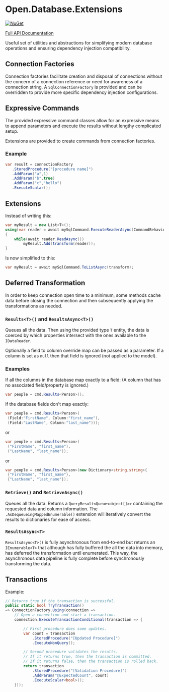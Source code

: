 # Open.Database.Extensions

[![NuGet](https://img.shields.io/nuget/v/Open.Database.Extensions.Core.svg?style=flat)](https://www.nuget.org/packages/Open.Database.Extensions.Core/)

[Full API Documentation](https://open-net-libraries.github.io/Open.Database.Extensions/api/index.html)

Useful set of utilities and abstractions for simplifying modern database operations and ensuring dependency injection compatibility.

## Connection Factories

Connection factories facilitate creation and disposal of connections without the concern of a connection reference or need for awareness of a connection string.
A `SqlConnectionFactory` is provided and can be overridden to provide more specific dependency injection configurations.

## Expressive Commands

The provided expressive command classes allow for an expressive means to append parameters and execute the results without lengthy complicated setup.

Extensions are provided to create commands from connection factories.

### Example

```cs
var result = connectionFactory
   .StoredProcedure("[procedure name]")
   .AddParam("a",1)
   .AddParam("b",true)
   .AddParam("c","hello")
   .ExecuteScalar();
```

## Extensions

Instead of writing this:

```cs
var myResult = new List<T>();
using(var reader = await mySqlCommand.ExecuteReaderAsync(CommandBehavior.CloseConnection))
{
    while(await reader.ReadAsync())
        myResult.Add(transform(reader));
}
```

Is now simplified to this:

```cs
var myResult = await mySqlCommand.ToListAsync(transform);
```

## Deferred Transformation

In order to keep connection open time to a minimum, some methods cache data before closing the connection and then subsequently applying the transformations as needed.

### `Results<T>()` and `ResultsAsync<T>()`

Queues all the data.  Then using the provided type `T` entity, the data is coerced by which properties intersect with the ones available to the `IDataReader`.

Optionally a field to column override map can be passed as a parameter.  If a column is set as `null` then that field is ignored (not applied to the model).

### Examples

If all the columns in the database map exactly to a field: (A column that has no associated field/property is ignored.)

```cs
var people = cmd.Results<Person>();
```

If the database fields don't map exactly:

```cs
var people = cmd.Results<Person>(
 (Field:"FirstName", Column:"first_name"),
 (Field:"LastName", Column:"last_name")));
```

or

```cs
var people = cmd.Results<Person>(
 ("FirstName", "first_name"),
 ("LastName", "last_name"));
```

or

```cs
var people = cmd.Results<Person>(new Dictionary<string,string>{
 {"FirstName", "first_name"},
 {"LastName", "last_name"});
```

### `Retrieve()` and `RetrieveAsync()`

Queues all the data.  Returns a `QueryResult<Queue<object[]>>` containing the requested data and column information.  The `.AsDequeueingMappedEnumerable()` extension will iteratively convert the results to dictionaries for ease of access.

### `ResultsAsync<T>`

`ResultsAsync<T>()` is fully asynchronous from end-to-end but returns an `IEnumerable<T>` that although has fully buffered the all the data into memory, has deferred the transformation until enumerated.  This way, the asynchronous data pipeline is fully complete before synchronously transforming the data.

## Transactions

Example:

```cs
// Returns true if the transaction is successful.
public static bool TryTransaction()
=> ConnectionFactory.Using(connection =>
    // Open a connection and start a transaction.
    connection.ExecuteTransactionConditional(transaction => {

        // First procedure does some updates.
        var count = transaction
            .StoredProcedure("[Updated Procedure]")
            .ExecuteNonQuery();

        // Second procedure validates the results.
        // If it returns true, then the transaction is committed.
        // If it returns false, then the transaction is rolled back.
        return transaction
            .StoredProcedure("[Validation Procedure]")
            .AddParam("@ExpectedCount", count)
            .ExecuteScalar<bool>();
    }));
```
